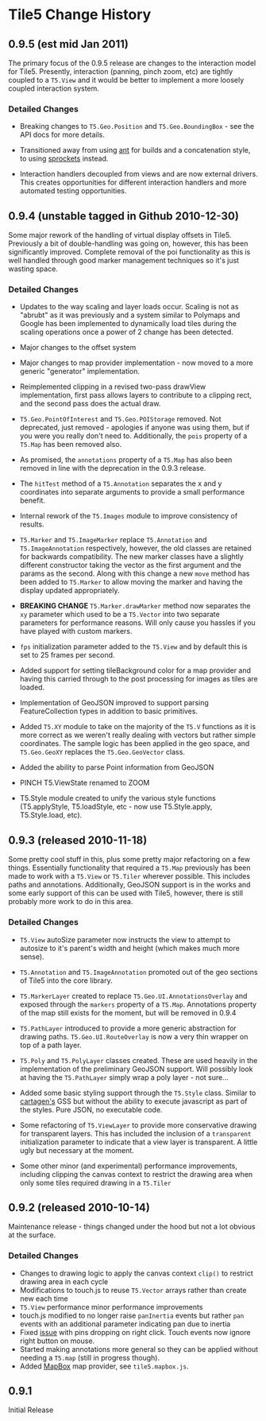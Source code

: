 # Tile5 Change History

## 0.9.5 (est mid Jan 2011)

The primary focus of the 0.9.5 release are changes to the interaction model for Tile5.  Presently, interaction (panning, pinch zoom, etc) are tightly coupled to a `T5.View` and it would be better to implement a more loosely coupled interaction system.

### Detailed Changes

- Breaking changes to `T5.Geo.Position` and `T5.Geo.BoundingBox` - see the API docs for more details.

- Transitioned away from using [ant](http://ant.apache.org/) for builds and a concatenation style, to using [sprockets](http://www.getsprockets.com/) instead.

- Interaction handlers decoupled from views and are now external drivers.  This creates opportunities for different interaction handlers and more automated testing opportunities.

## 0.9.4 (unstable tagged in Github 2010-12-30)

Some major rework of the handling of virtual display offsets in Tile5.  Previously a bit of double-handling was going on, however, this has been significantly improved.  Complete removal of the poi functionality as this is well handled through good marker management techniques so it's just
wasting space.

### Detailed Changes

- Updates to the way scaling and layer loads occur.  Scaling is not as "abrubt" as it was previously and a system similar to Polymaps and Google has been implemented to dynamically load tiles during the scaling operations once a power of 2 change has been detected.

- Major changes to the offset system

- Major changes to map provider implementation - now moved to a more generic "generator" implementation.

- Reimplemented clipping in a revised two-pass drawView implementation, first pass allows layers to contribute to a clipping rect, and the second pass does the actual draw.

- `T5.Geo.PointOfInterest` and `T5.Geo.POIStorage` removed. Not deprecated, just removed - apologies if anyone was using them, but if you were you really don't need to.  Additionally, the `pois` property of a `T5.Map` has been removed also.

- As promised, the `annotations` property of a `T5.Map` has also been removed in line with the deprecation in the 0.9.3 release.

- The `hitTest` method of a `T5.Annotation` separates the x and y coordinates into separate arguments to provide a small performance benefit.

- Internal rework of the `T5.Images` module to improve consistency of results.

- `T5.Marker` and `T5.ImageMarker` replace `T5.Annotation` and `T5.ImageAnnotation` respectively, however, the old classes are retained for backwards compatibility.  The new marker classes have a slightly different constructor taking the vector as the first argument and the params as the second.  Along with this change a new `move` method has been added to `T5.Marker` to allow moving the marker and having the display updated appropriately.

- __BREAKING CHANGE__ `T5.Marker.drawMarker` method now separates the `xy` parameter which used to be a `T5.Vector` into two separate parameters for performance reasons.  Will only cause you hassles if you have played with custom markers.

- `fps` initialization parameter added to the `T5.View` and by default this is set to 25 frames per second.

- Added support for setting tileBackground color for a map provider and having this carried through to the post processing for images as tiles are loaded.

- Implementation of GeoJSON improved to support parsing FeatureCollection types in addition to basic primitives.

- Added `T5.XY` module to take on the majority of the `T5.V` functions as it is more correct as we weren't really dealing with vectors but rather simple coordinates.  The sample logic has been applied in the geo space, and `T5.Geo.GeoXY` replaces the `T5.Geo.GeoVector` class.

- Added the ability to parse Point information from GeoJSON

- PINCH T5.ViewState renamed to ZOOM

- T5.Style module created to unify the various style functions (T5.applyStyle, T5.loadStyle, etc - now use T5.Style.apply, T5.Style.load, etc).

## 0.9.3 (released 2010-11-18)

Some pretty cool stuff in this, plus some pretty major refactoring on a few things.  Essentially functionality that required a `T5.Map` previously has been made to work with a `T5.View` or `T5.Tiler` wherever possible.  This includes paths and annotations.  Additionally, GeoJSON support is in the works and some early support of this can be used with Tile5, however, there is still probably more work to do in this area.

### Detailed Changes

- `T5.View` autoSize parameter now instructs the view to attempt to autosize to it's parent's width and height (which makes much more sense).

- `T5.Annotation` and `T5.ImageAnnotation` promoted out of the geo sections of Tile5 into the core library.

- `T5.MarkerLayer` created to replace `T5.Geo.UI.AnnotationsOverlay` and exposed through the `markers` property of a `T5.Map`.  Annotations property of the map still exists for the moment, but will be removed in 0.9.4

- `T5.PathLayer` introduced to provide a more generic abstraction for drawing paths.  `T5.Geo.UI.RouteOverlay` is now a very thin wrapper on top of a path layer.

- `T5.Poly` and `T5.PolyLayer` classes created.  These are used heavily in the implementation of the preliminary GeoJSON support.  Will possibly look at having the `T5.PathLayer` simply wrap a poly layer - not sure...

- Added some basic styling support through the `T5.Style` class.  Similar to [cartagen's](http://cartagen.org) GSS but without the ability to execute javascript as part of the styles.  Pure JSON, no executable code.

- Some refactoring of `T5.ViewLayer` to provide more conservative drawing for transparent layers.  This has included the inclusion of a `transparent` initialization parameter to indicate that a view layer is transparent.  A little ugly but necessary at the moment.

- Some other minor (and experimental) performance improvements, including clipping the canvas context to restrict the drawing area when only some tiles required drawing in a `T5.Tiler`

## 0.9.2 (released 2010-10-14)

Maintenance release - things changed under the hood but not a lot obvious at
the surface.

### Detailed Changes

- Changes to drawing logic to apply the canvas context `clip()` to restrict drawing area in each cycle
- Modifications to touch.js to reuse `T5.Vector` arrays rather than create new each time
- `T5.View` performance minor performance improvements
- touch.js modified to no longer raise `panInertia` events but rather `pan` events with an additional parameter indicating pan due to inertia
- Fixed [issue](http://github.com/sidelab/tile5/issues/closed#issue/32) with pins dropping on right click.  Touch events now ignore right button on mouse.
- Started making annotations more general so they can be applied without needing a `T5.map` (still in progress though).
- Added [MapBox](http://mapbox.com) map provider, see `tile5.mapbox.js`.

## 0.9.1 

Initial Release